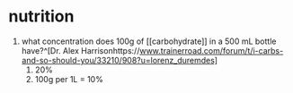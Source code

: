 # nutrition
1. what concentration does 100g of [[carbohydrate]] in a 500 mL bottle have?^[Dr. Alex Harrisonhttps://www.trainerroad.com/forum/t/i-carbs-and-so-should-you/33210/908?u=lorenz_duremdes]
	1. 20%
	1. 100g per 1L = 10%
